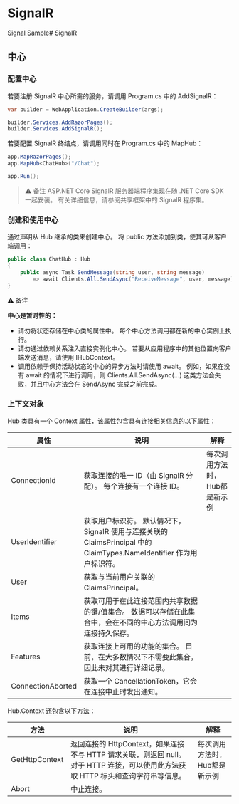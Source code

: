 # SignalR

[Signal Sample](https://gitee.com/AByte-L/csharp-dev-demo/tree/master/AspNetCore/SignalRSample/doc)# SignalR

## 中心

### 配置中心

若要注册 SignalR 中心所需的服务，请调用 Program.cs 中的 AddSignalR：

```C#
var builder = WebApplication.CreateBuilder(args);

builder.Services.AddRazorPages();
builder.Services.AddSignalR();
```

若要配置 SignalR 终结点，请调用同时在 Program.cs 中的 MapHub：

```C#
app.MapRazorPages();
app.MapHub<ChatHub>("/Chat");

app.Run();
```

> ⚠️ 备注
> ASP.NET Core SignalR 服务器端程序集现在随 .NET Core SDK 一起安装。 有关详细信息，请参阅共享框架中的 SignalR 程序集。

### 创建和使用中心

通过声明从 Hub 继承的类来创建中心。 将 public 方法添加到类，使其可从客户端调用：

```C#
public class ChatHub : Hub
{
    public async Task SendMessage(string user, string message)
        => await Clients.All.SendAsync("ReceiveMessage", user, message);
}
```

 ⚠️ 备注

**中心是暂时性的：**

- 请勿将状态存储在中心类的属性中。 每个中心方法调用都在新的中心实例上执行。
- 请勿通过依赖关系注入直接实例化中心。 若要从应用程序中的其他位置向客户端发送消息，请使用 IHubContext。
- 调用依赖于保持活动状态的中心的异步方法时请使用 await。 例如，如果在没有 await 的情况下进行调用，则 Clients.All.SendAsync(...) 这类方法会失败，并且中心方法会在 SendAsync 完成之前完成。

### 上下文对象

Hub 类具有一个 Context 属性，该属性包含具有连接相关信息的以下属性：

| 属性           | 说明                                                                                                                  | 解释 |
| -------------- | --------------------------------------------------------------------------------------------------------------------- | ---- |
| ConnectionId   | 获取连接的唯一 ID（由 SignalR 分配）。 每个连接有一个连接 ID。                                                        | 每次调用方法时，Hub都是新示例     |
| UserIdentifier | 获取用户标识符。 默认情况下，SignalR 使用与连接关联的 ClaimsPrincipal 中的 ClaimTypes.NameIdentifier 作为用户标识符。 |      |
|User|获取与当前用户关联的 ClaimsPrincipal。||
|Items|获取可用于在此连接范围内共享数据的键/值集合。 数据可以存储在此集合中，会在不同的中心方法调用间为连接持久保存。||
|Features|获取连接上可用的功能的集合。 目前，在大多数情况下不需要此集合，因此未对其进行详细记录。||
|ConnectionAborted|获取一个 CancellationToken，它会在连接中止时发出通知。||


Hub.Context 还包含以下方法：


| 方法           | 说明                                                                                                                  | 解释 |
| -------------- | --------------------------------------------------------------------------------------------------------------------- | ---- |
| GetHttpContext   | 返回连接的 HttpContext，如果连接不与 HTTP 请求关联，则返回 null。 对于 HTTP 连接，可以使用此方法获取 HTTP 标头和查询字符串等信息。                                                        | 每次调用方法时，Hub都是新示例     |
| Abort | 中止连接。 |      |
	
	
	
